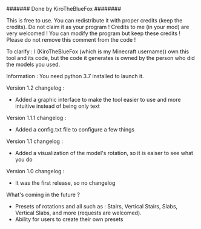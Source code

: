 ####### Done by KiroTheBlueFox ########

This is free to use.
You can redistribute it with proper credits (keep the credits).
Do not claim it as your program !
Credits to me (in your mod) are very welcomed !
You can modify the program but keep these credits !
Please do not remove this comment from the code !

To clarify :
I (KiroTheBlueFox (which is my Minecraft username)) own this tool and its code, but the code it generates is owned by the person who did the models you used.

Information : You need python 3.7 installed to launch it.

Version 1.2 changelog :
 - Added a graphic interface to make the tool easier to use and more intuitive instead of being only text

Version 1.1.1 changelog :
 - Added a config.txt file to configure a few things

Version 1.1 changelog :
 - Added a visualization of the model's rotation, so it is eaiser to see what you do
 
Version 1.0 changelog :
 - It was the first release, so no changelog

What's coming in the future ?
 - Presets of rotations and all such as : Stairs, Vertical Stairs, Slabs, Vertical Slabs, and more (requests are welcomed).
 - Ability for users to create their own presets

